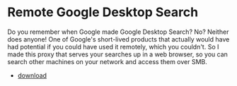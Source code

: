# Remote Google Desktop Search

Do you remember when Google made Google Desktop Search? No? Neither does
anyone! One of Google's short-lived products that actually would have had
potential if you could have used it remotely, which you couldn't. So I made
this proxy that serves your searches up in a web browser, so you can search
other machines on your network and access them over SMB.

* [download](RGDS.rar)